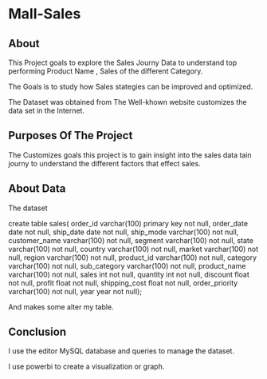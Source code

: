 # Mall-Sales

## About 
This Project goals to explore the Sales Journy Data to understand top performing Product Name , Sales of the different Category.

The Goals is to study how Sales stategies can be improved and optimized.

The Dataset was obtained from  The Well-khown website customizes the data set in the Internet.

## Purposes Of The Project
The Customizes goals this project is to gain insight into the sales data tain journy to understand the different factors that effect sales.

## About Data

The dataset 

create table sales(
order_id varchar(100) primary key not null,
order_date date not null,
ship_date date not null,
ship_mode varchar(100) not null,
customer_name varchar(100) not null,
segment varchar(100) not null,
state varchar(100) not null,
country varchar(100) not null,
market varchar(100) not null,
region varchar(100) not null,
product_id varchar(100) not null,
category varchar(100) not null,
sub_category varchar(100) not null,
product_name varchar(100) not null,
sales int not null,
quantity int not null,
discount float not null,
profit float not null,
shipping_cost float not null,
order_priority varchar(100) not null,
year year not null);

And makes some alter my table.

## Conclusion
I use the editor MySQL database and queries to manage the dataset.

I use powerbi to create a visualization or graph. 
